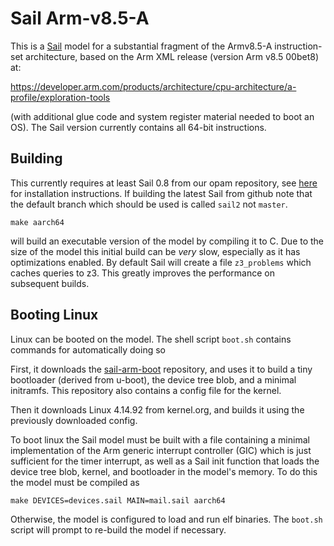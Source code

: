 # Sail Arm-v8.5-A

This is a [Sail](https://www.cl.cam.ac.uk/~pes20/sail/) model for a substantial fragment of the Armv8.5-A
instruction-set architecture, based on the Arm XML release (version Arm v8.5 00bet8) at:

https://developer.arm.com/products/architecture/cpu-architecture/a-profile/exploration-tools

(with additional glue code and system register material needed to boot
an OS). The Sail version currently contains all 64-bit instructions.

## Building

This currently requires at least Sail 0.8 from our opam repository, see [here](https://github.com/rems-project/sail/wiki/OPAMInstall) for installation instructions. If building the latest Sail from github note that the default branch which should be used is called `sail2` not `master`.

```
make aarch64
```

will build an executable version of the model by compiling it to C. Due to the size of the model this initial build can be *very* slow, especially as it has optimizations enabled. By default Sail will create a file `z3_problems` which caches queries to z3. This greatly improves the performance on subsequent builds.

## Booting Linux

Linux can be booted on the model. The shell script `boot.sh` contains
commands for automatically doing so

First, it downloads the
[sail-arm-boot](https://github.com/Alasdair/sail-arm-boot) repository,
and uses it to build a tiny bootloader (derived from u-boot), the
device tree blob, and a minimal initramfs. This repository also
contains a config file for the kernel.

Then it downloads Linux 4.14.92 from kernel.org, and builds it using
the previously downloaded config.

To boot linux the Sail model must be built with a file containing a
minimal implementation of the Arm generic interrupt controller (GIC)
which is just sufficient for the timer interrupt, as well as a Sail
init function that loads the device tree blob, kernel, and bootloader
in the model's memory. To do this the model must be compiled as

```
make DEVICES=devices.sail MAIN=mail.sail aarch64
```

Otherwise, the model is configured to load and run elf binaries. The
`boot.sh` script will prompt to re-build the model if necessary.
